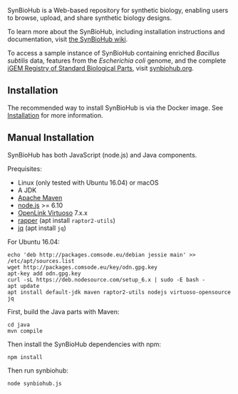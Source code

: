 SynBioHub is a Web-based repository for synthetic biology, enabling users to browse, upload, and share synthetic biology designs.

To learn more about the SynBioHub, including installation instructions and documentation, visit [the SynBioHub wiki](http://wiki.synbiohub.org).
 
To access a sample instance of SynBioHub containing enriched _Bacillus subtilis_ data, features from the _Escherichia coli_ genome, and the complete [iGEM Registry of Standard Biological Parts](http://parts.igem.org/Main_Page), visit [synbiohub.org](http://synbiohub.org).


Installation
------------

The recommended way to install SynBioHub is via the Docker image.  See [Installation](http://wiki.synbiohub.org/wiki/Installation) for more information.


Manual Installation
-------------------

SynBioHub has both JavaScript (node.js) and Java components.

Prequisites:

* Linux (only tested with Ubuntu 16.04) or macOS
* A JDK
* [Apache Maven](https://maven.apache.org/)
* [node.js](https://nodejs.org/en/) >= 6.10
* [OpenLink Virtuoso](https://github.com/openlink/virtuoso-opensource) 7.x.x
* [rapper](http://librdf.org/raptor/rapper.html) (apt install `raptor2-utils`)
* [jq](https://stedolan.github.io/jq/) (apt install `jq`)

For Ubuntu 16.04:

    echo 'deb http://packages.comsode.eu/debian jessie main' >> /etc/apt/sources.list
    wget http://packages.comsode.eu/key/odn.gpg.key
    apt-key add odn.gpg.key
    curl -sL https://deb.nodesource.com/setup_6.x | sudo -E bash -
    apt update
    apt install default-jdk maven raptor2-utils nodejs virtuoso-opensource jq

First, build the Java parts with Maven:

    cd java
    mvn compile

Then install the SynBioHub dependencies with npm:

    npm install

Then run synbiohub:

    node synbiohub.js







 
